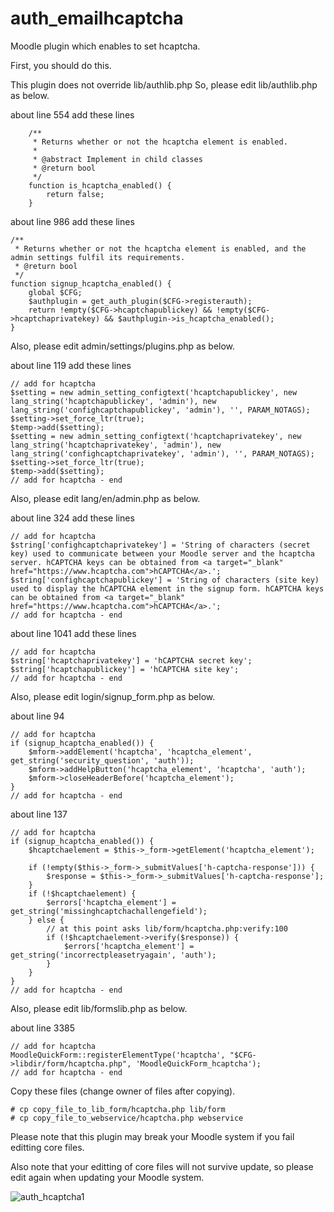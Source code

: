 # auth_emailhcaptcha
Moodle plugin which enables to set hcaptcha.

First, you should do this.

This plugin does not override lib/authlib.php
So, please edit lib/authlib.php as below.

about line 554
add these lines

```
    /**
     * Returns whether or not the hcaptcha element is enabled.
     *
     * @abstract Implement in child classes
     * @return bool
     */
    function is_hcaptcha_enabled() {
        return false;
    }
```

about line 986
add these lines

```
/**
 * Returns whether or not the hcaptcha element is enabled, and the admin settings fulfil its requirements.
 * @return bool
 */
function signup_hcaptcha_enabled() {
    global $CFG;
    $authplugin = get_auth_plugin($CFG->registerauth);
    return !empty($CFG->hcaptchapublickey) && !empty($CFG->hcaptchaprivatekey) && $authplugin->is_hcaptcha_enabled();
}
```

Also, please edit admin/settings/plugins.php as below.

about line 119
add these lines

```
// add for hcaptcha 
$setting = new admin_setting_configtext('hcaptchapublickey', new lang_string('hcaptchapublickey', 'admin'), new lang_string('confighcaptchapublickey', 'admin'), '', PARAM_NOTAGS);
$setting->set_force_ltr(true);
$temp->add($setting);
$setting = new admin_setting_configtext('hcaptchaprivatekey', new lang_string('hcaptchaprivatekey', 'admin'), new lang_string('confighcaptchaprivatekey', 'admin'), '', PARAM_NOTAGS);
$setting->set_force_ltr(true);
$temp->add($setting);
// add for hcaptcha - end 
```

Also, please edit lang/en/admin.php as below.

about line 324
add these lines

```
// add for hcaptcha 
$string['confighcaptchaprivatekey'] = 'String of characters (secret key) used to communicate between your Moodle server and the hcaptcha server. hCAPTCHA keys can be obtained from <a target="_blank" href="https://www.hcaptcha.com">hCAPTCHA</a>.';
$string['confighcaptchapublickey'] = 'String of characters (site key) used to display the hCAPTCHA element in the signup form. hCAPTCHA keys can be obtained from <a target="_blank" href="https://www.hcaptcha.com">hCAPTCHA</a>.';
// add for hcaptcha - end
```

about line 1041
add these lines

```
// add for hcaptcha 
$string['hcaptchaprivatekey'] = 'hCAPTCHA secret key';
$string['hcaptchapublickey'] = 'hCAPTCHA site key';
// add for hcaptcha - end
```

Also, please edit login/signup_form.php as below.

about line 94 

```
// add for hcaptcha
if (signup_hcaptcha_enabled()) {
    $mform->addElement('hcaptcha', 'hcaptcha_element', get_string('security_question', 'auth'));
    $mform->addHelpButton('hcaptcha_element', 'hcaptcha', 'auth');
    $mform->closeHeaderBefore('hcaptcha_element');
}
// add for hcaptcha - end
```

about line 137

```
// add for hcaptcha
if (signup_hcaptcha_enabled()) {
    $hcaptchaelement = $this->_form->getElement('hcaptcha_element');

    if (!empty($this->_form->_submitValues['h-captcha-response'])) {
        $response = $this->_form->_submitValues['h-captcha-response'];
    }
    if (!$hcaptchaelement) {
        $errors['hcaptcha_element'] = get_string('missinghcaptchachallengefield');
    } else {
        // at this point asks lib/form/hcaptcha.php:verify:100
        if (!$hcaptchaelement->verify($response)) {
            $errors['hcaptcha_element'] = get_string('incorrectpleasetryagain', 'auth');
        }
    }
}
// add for hcaptcha - end
```

Also, please edit lib/formslib.php as below.

about line 3385

```
// add for hcaptcha
MoodleQuickForm::registerElementType('hcaptcha', "$CFG->libdir/form/hcaptcha.php", 'MoodleQuickForm_hcaptcha');
// add for hcaptcha - end
```

Copy these files (change owner of files after copying).

```
# cp copy_file_to_lib_form/hcaptcha.php lib/form
# cp copy_file_to_webservice/hcaptcha.php webservice
```

Please note that this plugin may break your Moodle system if you fail editting core files. 

Also note that your editting of core files will not survive update, so please edit again when updating your Moodle system.

![auth_hcaptcha1](https://user-images.githubusercontent.com/6534731/96352678-01a20680-1100-11eb-9391-929622c8d3ec.png)
